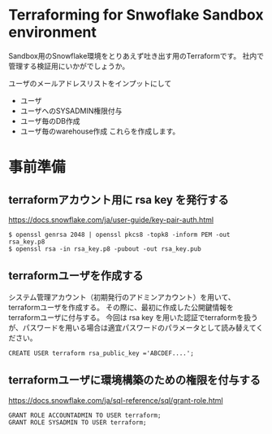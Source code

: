 # Terraforming for Snwoflake Sandbox environment
Sandbox用のSnowflake環境をとりあえず吐き出す用のTerraformです。
社内で管理する検証用にいかがでしょうか。

ユーザのメールアドレスリストをインプットにして
- ユーザ
- ユーザへのSYSADMIN権限付与
- ユーザ毎のDB作成
- ユーザ毎のwarehouse作成
これらを作成します。

# 事前準備
## terraformアカウント用に rsa key を発行する
https://docs.snowflake.com/ja/user-guide/key-pair-auth.html
```
$ openssl genrsa 2048 | openssl pkcs8 -topk8 -inform PEM -out rsa_key.p8
$ openssl rsa -in rsa_key.p8 -pubout -out rsa_key.pub
```

## terraformユーザを作成する

システム管理アカウント（初期発行のアドミンアカウント）を用いて、terraformユーザを作成する。
その際に、最初に作成した公開鍵情報をterraformユーザに付与する。
今回は rsa key を用いた認証でterraformを扱うが、パスワードを用いる場合は適宜パスワードのパラメータとして読み替えてください。

```sql:Snowflake
CREATE USER terraform rsa_public_key ='ABCDEF....';
```

## terraformユーザに環境構築のための権限を付与する
https://docs.snowflake.com/ja/sql-reference/sql/grant-role.html

```sql:Snowflake
GRANT ROLE ACCOUNTADMIN TO USER terraform;
GRANT ROLE SYSADMIN TO USER terraform;
```

